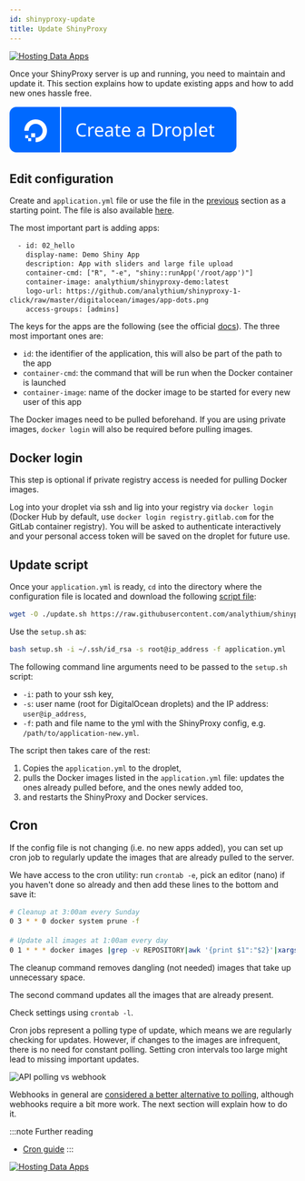 ```yaml
---
id: shinyproxy-update
title: Update ShinyProxy
---
```


[![Hosting Data Apps](https://hub.analythium.io/assets/marks/hosting-banner-2.jpg)](https://hosting.analythium.io/?utm_source=as-hub&utm_medium=web&utm_campaign=evergreen)

Once your ShinyProxy server is up and running, you need to maintain and update it.
This section explains how to update existing apps and how to add new ones hassle free.

[![DO button](https://raw.githubusercontent.com/analythium/shinyproxy-1-click/master/digitalocean/images/do-btn-blue.svg)](https://marketplace.digitalocean.com/apps/shinyproxy?refcode=a8041699739d)

## Edit configuration

Create and `application.yml` file or use the file in the [previous](shinyproxy-setup) section as a starting point. The file is also available [here](https://github.com/analythium/shinyproxy-1-click/blob/master/digitalocean/application.yml).

The most important part is adding apps:

```vim
  - id: 02_hello
    display-name: Demo Shiny App
    description: App with sliders and large file upload
    container-cmd: ["R", "-e", "shiny::runApp('/root/app')"]
    container-image: analythium/shinyproxy-demo:latest
    logo-url: https://github.com/analythium/shinyproxy-1-click/raw/master/digitalocean/images/app-dots.png
    access-groups: [admins]
```

The keys for the apps are the following (see the official [docs](https://www.shinyproxy.io/documentation/configuration/#apps)). The three most important ones are:

* `id`: the identifier of the application, this will also be part of the path to the app
* `container-cmd`: the command that will be run when the Docker container is launched
* `container-image`: name of the docker image to be started for every new user of this app

The Docker images need to be pulled beforehand. If you are using private images, `docker login` will also be required before pulling images.

## Docker login

This step is optional if private registry access is needed for pulling Docker images.

Log into your droplet via ssh and lig into your registry via `docker login`
(Docker Hub by default, use `docker login registry.gitlab.com` for the GitLab 
container registry). You will be asked to authenticate interactively
and your personal access token will be saved on the droplet for future use.

## Update script

Once your `application.yml` is ready, `cd` into the directory where the configuration file is located and download the following [script file](https://github.com/analythium/shinyproxy-1-click/blob/master/digitalocean/setup.sh):

```bash
wget -O ./update.sh https://raw.githubusercontent.com/analythium/shinyproxy-1-click/master/digitalocean/setup.sh
```

Use the `setup.sh` as:

```bash
bash setup.sh -i ~/.ssh/id_rsa -s root@ip_address -f application.yml
```

The following command line arguments need to be passed to the `setup.sh` script:

- `-i`: path to your ssh key,
- `-s`: user name (root for DigitalOcean droplets) and the IP address: `user@ip_address`,
- `-f`: path and file name to the yml with the ShinyProxy config, e.g. `/path/to/application-new.yml`.

The script then takes care of the rest:

1. Copies the `application.yml` to the droplet,
2. pulls the Docker images listed in the `application.yml` file: updates the ones already pulled before, and the ones newly added too,
3. and restarts the ShinyProxy and Docker services.

## Cron

If the config file is not changing (i.e. no new apps added), you can set up cron job to regularly update the images that are already pulled to the server.

We have access to the cron utility: run `crontab -e`,
pick an editor (nano) if you haven't done so already and then add
these lines to the bottom and save it:

```bash
# Cleanup at 3:00am every Sunday
0 3 * * 0 docker system prune -f

# Update all images at 1:00am every day
0 1 * * * docker images |grep -v REPOSITORY|awk '{print $1":"$2}'|xargs -L1 docker pull
```

The cleanup command removes dangling (not needed) images that take up unnecessary space.

The second command updates all the images that are already present.

Check settings using `crontab -l`.

Cron jobs represent a polling type of update, which means we are regularly checking for updates. However, if changes to the images are infrequent, there is no need for constant polling. Setting cron intervals too large might lead to missing important updates.

![API polling vs webhook](../../img/shinyproxy/webhook.png 'API polling vs webhook')

Webhooks in general are [considered a better alternative to polling](https://blog.cloud-elements.com/webhooks-vs-polling-youre-better-than-this), although webhooks require a bit more work. The next section will explain how to do it.

:::note Further reading
* [Cron guide](https://www.digitalocean.com/community/tutorials/how-to-use-cron-to-automate-tasks-ubuntu-1804)
:::

[![Hosting Data Apps](https://hub.analythium.io/assets/marks/hosting-banner-2.jpg)](https://hosting.analythium.io/?utm_source=as-hub&utm_medium=web&utm_campaign=evergreen)
